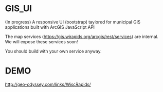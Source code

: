 GIS_UI
======

(In progress) A responsive UI (bootstrap) taylored for municipal GIS applications built with ArcGIS JavaScript API

The map services (https://gis.wirapids.org/arcgis/rest/services) are internal. We will expose these services soon!

You should build with your own service anyway.

DEMO 
======

http://geo-odyssey.com/links/WiscRapids/
